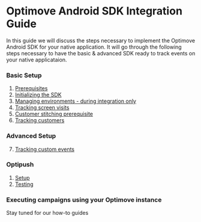 # Optimove Android SDK Integration Guide

In this guide we will discuss the steps necessary to implement the Optimove Android SDK for your native application. It will go through the following steps necessary to have the basic & advanced SDK ready to track events on your native applicataion. 

### Basic Setup
1. [Prerequisites](https://github.com/optimove-tech/Mobile-SDK-Integration-Guide/blob/master/Android%20Integration%20Guide/1.%20Prerequisites.md)
2. [Initializing the SDK](https://github.com/optimove-tech/Mobile-SDK-Integration-Guide/blob/master/Android%20Integration%20Guide/2.%20Initializing%20the%20SDK.md)
3. [Managing environments - during integration only](https://github.com/optimove-tech/Mobile-SDK-Integration-Guide/blob/master/Android%20Integration%20Guide/3.%20Managing%20environments.md)
4. [Tracking screen visits](https://github.com/optimove-tech/Mobile-SDK-Integration-Guide/blob/master/Android%20Integration%20Guide/4.%20Tracking%20screen%20visits.md)
5. [Customer stitching prerequisite](https://github.com/optimove-tech/Mobile-SDK-Integration-Guide/blob/master/Android%20Integration%20Guide/5.%20Customer%20stitching%20prerequisite.md)
6. [Tracking customers](https://github.com/optimove-tech/Mobile-SDK-Integration-Guide/blob/master/Android%20Integration%20Guide/6.%20Tracking%20customers.md)

### Advanced Setup
7. [Tracking custom events](https://github.com/optimove-tech/Mobile-SDK-Integration-Guide/blob/master/Android%20Integration%20Guide/7.%20Tracking%20custom%20events.md)

### Optipush
1. [Setup](https://github.com/optimove-tech/Mobile-SDK-Integration-Guide/blob/master/Android%20Integration%20Guide/Optipush%20-%20Setup.md)
2. [Testing](https://github.com/optimove-tech/Mobile-SDK-Integration-Guide/blob/master/Android%20Integration%20Guide/Optipush%20-%20Testing.md)

### Executing campaigns using your Optimove instance
Stay tuned for our how-to guides
